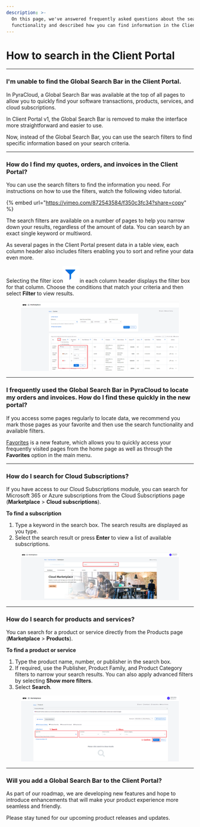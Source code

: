 ```yaml
---
description: >-
  On this page, we've answered frequently asked questions about the search
  functionality and described how you can find information in the Client Portal.
---
```


# How to search in the Client Portal

***

### I'm unable to find the Global Search Bar in the Client Portal.

In PyraCloud, a Global Search Bar was available at the top of all pages to allow you to quickly find your software transactions, products, services, and cloud subscriptions.

In Client Portal v1, the Global Search Bar is removed to make the interface more straightforward and easier to use.

Now, instead of the Global Search Bar, you can use the search filters to find specific information based on your search criteria. &#x20;

***

### How do I find my quotes, orders, and invoices in the Client Portal?

You can use the search filters to find the information you need. For instructions on how to use the filters, watch the following video tutorial.

{% embed url="https://vimeo.com/872543584/f350c3fc34?share=copy" %}

The search filters are available on a number of pages to help you narrow down your results, regardless of the amount of data. You can search by an exact single keyword or multiword.&#x20;

As several pages in the Client Portal present data in a table view, each column header also includes filters enabling you to sort and refine your data even more.&#x20;

Selecting the filter icon<img src="../../.gitbook/assets/image (273).png" alt="" data-size="line">in each column header displays the filter box for that column. Choose the conditions that match your criteria and then select **Filter** to view results.&#x20;

<figure><img src="../../.gitbook/assets/Search1.png" alt=""><figcaption></figcaption></figure>

***

### I frequently used the Global Search Bar in PyraCloud to locate my orders and invoices. How do I find these quickly in the new portal?

If you access some pages regularly to locate data, we recommend you mark those pages as your favorite and then use the search functionality and available filters.

[Favorites](../../using-the-client-portal/favorites.md) is a new feature, which allows you to quickly access your frequently visited pages from the home page as well as through the **Favorites** option in the main menu.

***

### How do I search for Cloud Subscriptions?

If you have access to our Cloud Subscriptions module, you can search for Microsoft 365 or Azure subscriptions from the Cloud Subscriptions page (**Marketplace** > **Cloud subscriptions**).

**To find a subscription**

1. Type a keyword in the search box. The search results are displayed as you type.
2. Select the search result or press **Enter** to view a list of available subscriptions.

<figure><img src="../../.gitbook/assets/Search2.PNG" alt=""><figcaption></figcaption></figure>

***

### How do I search for products and services?

You can search for a product or service directly from the Products page (**Marketplace** > **Products**).

**To find a product or service**

1. Type the product name, number, or publisher in the search box.
2. If required, use the Publisher, Product Family, and Product Category filters to narrow your search results. You can also apply advanced filters by selecting **Show more filters**.
3. Select **Search**.

<figure><img src="../../.gitbook/assets/Search3.PNG" alt=""><figcaption></figcaption></figure>

***

### Will you add a Global Search Bar to the Client Portal?

As part of our roadmap, we are developing new features and hope to introduce enhancements that will make your product experience more seamless and friendly.

Please stay tuned for our upcoming product releases and updates.
